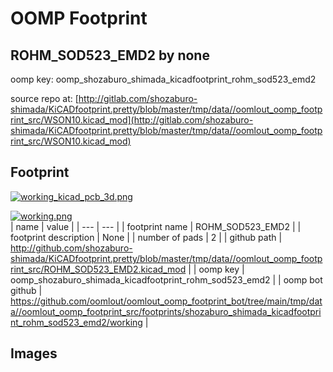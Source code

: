 # OOMP Footprint  
## ROHM_SOD523_EMD2  by none  
  
oomp key: oomp_shozaburo_shimada_kicadfootprint_rohm_sod523_emd2  
  
source repo at: [http://gitlab.com/shozaburo-shimada/KiCADfootprint.pretty/blob/master/tmp/data//oomlout_oomp_footprint_src/WSON10.kicad_mod](http://gitlab.com/shozaburo-shimada/KiCADfootprint.pretty/blob/master/tmp/data//oomlout_oomp_footprint_src/WSON10.kicad_mod)  
## Footprint  
  
[![working_kicad_pcb_3d.png](working_kicad_pcb_3d_600.png)](working_kicad_pcb_3d.png)  
  
[![working.png](working_600.png)](working.png)  
| name | value | 
| --- | --- | 
| footprint name | ROHM_SOD523_EMD2 | 
| footprint description | None | 
| number of pads | 2 | 
| github path | http://github.com/shozaburo-shimada/KiCADfootprint.pretty/blob/master/tmp/data//oomlout_oomp_footprint_src/ROHM_SOD523_EMD2.kicad_mod | 
| oomp key | oomp_shozaburo_shimada_kicadfootprint_rohm_sod523_emd2 | 
| oomp bot github | https://github.com/oomlout/oomlout_oomp_footprint_bot/tree/main/tmp/data//oomlout_oomp_footprint_src/footprints/shozaburo_shimada_kicadfootprint_rohm_sod523_emd2/working | 
## Images  
